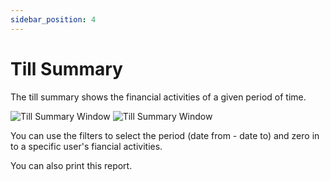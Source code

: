 ```yaml
---
sidebar_position: 4
---
```


# Till Summary

The till summary shows the financial activities of a given period of time.

![Till Summary Window](/img/screenshots/till_summary.PNG)
![Till Summary Window](/img/screenshots/till_summary_2.PNG)

You can use the filters to select the period (date from - date to) and zero in to a specific user's fiancial activities.

You can also print this report.